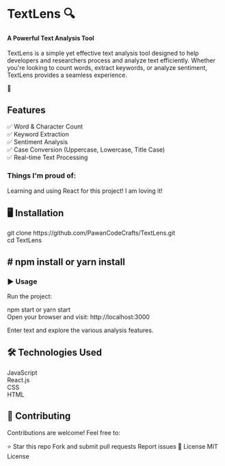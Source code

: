 <h1>TextLens 🔍</h1>
<h4> A Powerful Text Analysis Tool</h4>
<p>TextLens is a simple yet effective text analysis tool designed to help developers and researchers process and analyze text efficiently. Whether you're looking to count words, extract keywords, or analyze sentiment, TextLens provides a seamless experience.</p>

🚀<h2> Features</h2>
✅ Word & Character Count<br>
✅ Keyword Extraction<br>
✅ Sentiment Analysis<br>
✅ Case Conversion (Uppercase, Lowercase, Title Case)<br>
✅ Real-time Text Processing<br>
<h3>Things I'm proud of:</h3>
<p>Learning and using React for this project! I am loving it!</p>
<h2>🖥️ Installation</h2>
<p>git clone https://github.com/PawanCodeCrafts/TextLens.git<br>
cd TextLens</p>
<h2> # npm install or yarn install</h2>
<h3>▶️ Usage</h3>
Run the project:
<p>npm start or yarn start<br>
Open your browser and visit: http://localhost:3000</p>
<p>Enter text and explore the various analysis features.</p>
<h2>🛠️ Technologies Used</h2>
JavaScript<br>
React.js<br>
CSS<br>
HTML<br>

<h2>🤝 Contributing</h2>
Contributions are welcome! Feel free to:

⭐ Star this repo
Fork and submit pull requests
Report issues
📜 License
MIT License

